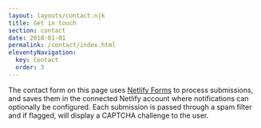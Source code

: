 ```yaml
---
layout: layouts/contact.njk
title: Get in touch
section: contact
date: 2018-01-01
permalink: /contact/index.html
eleventyNavigation:
  key: Contact
  order: 3
---
```

The contact form on this page uses [Netlify Forms](https://www.netlify.com/docs/form-handling/) to process submissions, and saves them in the connected Netlify account where notifications can optionally be configured. Each submission is passed through a spam filter and if flagged, will display a CAPTCHA challenge to the user.
